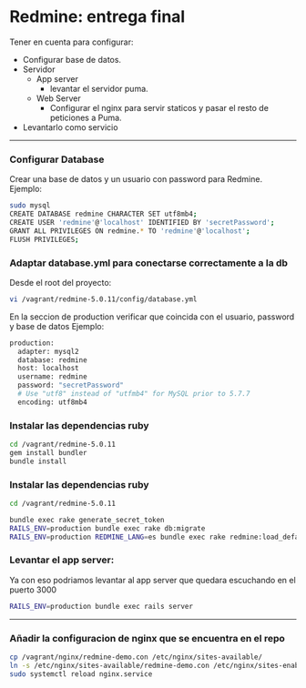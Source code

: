 # Redmine: entrega final

Tener en cuenta para configurar:
* Configurar base de datos.
* Servidor
  * App server
    * levantar el servidor puma. 
  * Web Server
    * Configurar el nginx para servir staticos y pasar el resto de peticiones a Puma.
* Levantarlo como servicio

---

### Configurar Database

Crear una base de datos y un usuario con password para Redmine. Ejemplo: 

```sh
sudo mysql
CREATE DATABASE redmine CHARACTER SET utf8mb4;
CREATE USER 'redmine'@'localhost' IDENTIFIED BY 'secretPassword';
GRANT ALL PRIVILEGES ON redmine.* TO 'redmine'@'localhost';
FLUSH PRIVILEGES;
```
### Adaptar database.yml para conectarse correctamente a la db

Desde el root del proyecto:
```sh
vi /vagrant/redmine-5.0.11/config/database.yml
```
En la seccion de production verificar que coincida con el usuario, password y base de datos
Ejemplo:
```sh
production:
  adapter: mysql2
  database: redmine
  host: localhost
  username: redmine
  password: "secretPassword" 
  # Use "utf8" instead of "utfmb4" for MySQL prior to 5.7.7
  encoding: utf8mb4
  ```


### Instalar las dependencias ruby
```sh
cd /vagrant/redmine-5.0.11
gem install bundler
bundle install
```

### Instalar las dependencias ruby
```sh
cd /vagrant/redmine-5.0.11

bundle exec rake generate_secret_token
RAILS_ENV=production bundle exec rake db:migrate
RAILS_ENV=production REDMINE_LANG=es bundle exec rake redmine:load_default_data
```

### Levantar el app server:
Ya con eso podriamos levantar al app server que quedara escuchando en el puerto 3000
```sh
RAILS_ENV=production bundle exec rails server
```
---
### Añadir la configuracion de nginx que se encuentra en el repo
```sh
cp /vagrant/nginx/redmine-demo.con /etc/nginx/sites-available/
ln -s /etc/nginx/sites-available/redmine-demo.con /etc/nginx/sites-enabled/
sudo systemctl reload nginx.service
```





